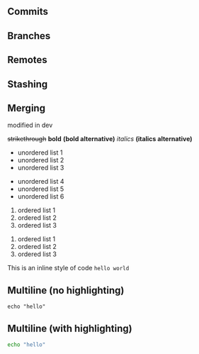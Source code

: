 ## Commits

## Branches

## Remotes

## Stashing 

## Merging

modified in dev

~~strikethrough~~
**bold**
__(bold alternative)__
*italics*
__(italics alternative)__
- unordered list 1
- unordered list 2
- unordered list 3
+ unordered list 4
+ unordered list 5
+ unordered list 6


1. ordered list 1
1. ordered list 2
1. ordered list 3
1) ordered list 1
1) ordered list 2
1) ordered list 3

This is an inline style of code `hello world`

## Multiline (no highlighting)
```
echo "hello"
```

## Multiline (with highlighting)
``` bash
echo "hello"
```